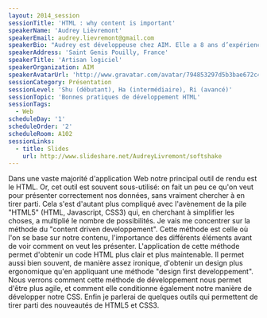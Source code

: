 ```yaml
---
layout: 2014_session
sessionTitle: 'HTML : why content is important'
speakerName: 'Audrey Lièvremont'
speakerEmail: audrey.lievremont@gmail.com
speakerBio: "Audrey est développeuse chez AIM. Elle a 8 ans d’expérience dans les projets Web à Belfort, Grenoble et Genève.\n\nGeekette, mariée à un geek et mère de deux enfants (futurs geeks ?), elle est passionnée par le développement et participe aux soirées du GenevaJUGs et des Human Talks.\n\nEn 2012 elle a co-fondé jDuchess Swiss, une organisation qui a comme but d’attirer et donner de la visibilité aux femmes dans le monde du développement."
speakerAddress: 'Saint Genis Pouilly, France'
speakerTitle: 'Artisan logiciel'
speakerOrganization: AIM
speakerAvatarUrl: 'http://www.gravatar.com/avatar/794853297d5b3bae672c4531d53dc8bc?size=200&default=mm'
sessionCategory: Présentation
sessionLevel: 'Shu (débutant), Ha (intermédiaire), Ri (avancé)'
sessionTopic: 'Bonnes pratiques de développement HTML'
sessionTags:
  - Web
scheduleDay: '1'
scheduleOrder: '2'
scheduleRoom: A102
sessionLinks:
  - title: Slides
    url: http://www.slideshare.net/AudreyLivremont/softshake
---
```


Dans une vaste majorité d'application Web notre principal outil de rendu est le HTML. Or, cet outil est souvent sous-utilisé: on fait un peu ce qu'on veut pour présenter correctement nos données, sans vraiment chercher à en tirer parti. Cela s'est d'autant plus compliqué avec l'avènement de la pile "HTML5" (HTML, Javascript, CSS3) qui, en cherchant à simplifier les choses, a multiplié le nombre de possibilités.
Je vais me concentrer sur la méthode du "content driven developpement". Cette méthode est celle où l'on se base sur notre contenu, l'importance des différents éléments avant de voir comment on veut les présenter. L'application de cette méthode permet d'obtenir un code HTML plus clair et plus maintenable. Il permet aussi bien souvent, de manière assez ironique, d'obtenir un design plus ergonomique qu'en appliquant une méthode "design first developpement".
Nous verrons comment cette méthode de développement nous permet d'être plus agile, et comment elle conditionne également notre manière de développer notre CSS.
Enfin je parlerai de quelques outils qui permettent de tirer parti des nouveautés de HTML5 et CSS3.
